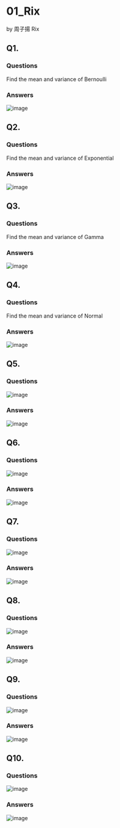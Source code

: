 # 01_Rix

by 周子揚 Rix

## Q1. 

### Questions 

Find the mean and variance of Bernoulli

### Answers

![image](https://github.com/user-attachments/assets/a02fdffb-50b9-4343-9037-f612e77a6751)

## Q2. 

### Questions 

Find the mean and variance of Exponential

### Answers

![image](https://github.com/user-attachments/assets/023a814c-3762-4a39-acd0-005b833a286d)

## Q3. 

### Questions 

Find the mean and variance of Gamma

### Answers

![image](https://github.com/user-attachments/assets/8ac3b3cf-5534-45d1-9678-75a77944b9e9)

## Q4. 

### Questions 

Find the mean and variance of Normal

### Answers

![image](https://github.com/user-attachments/assets/4d5a517c-bd8a-4f38-b40f-153432ce5145)

## Q5. 

### Questions 

![image](https://github.com/user-attachments/assets/3c86a7d4-9119-410f-afec-730d5101ea82)

### Answers

![image](https://github.com/user-attachments/assets/a3141879-a6cd-46a8-81f4-22058331ffee)


## Q6. 

### Questions 

![image](https://github.com/user-attachments/assets/87f7f551-402b-446c-abfb-d0ed9aa797bd)

### Answers

![image](https://github.com/user-attachments/assets/523ec159-6657-4cf0-8dc8-dcd898c316cd)

## Q7. 

### Questions 

![image](https://github.com/user-attachments/assets/d927d0dd-c304-4b08-97fa-2e226c2d37bb)

### Answers

![image](https://github.com/user-attachments/assets/4d84a84a-3bb4-47d8-95a7-b59d8a24eb75)

## Q8. 

### Questions 

![image](https://github.com/user-attachments/assets/82620a08-ce2d-4bc6-a8da-078697e1612b)

### Answers

![image](https://github.com/user-attachments/assets/5c43a7e0-b41d-48b2-97f1-71a17b7f75a4)

## Q9. 

### Questions 

![image](https://github.com/user-attachments/assets/35c4f3d0-a290-4d45-b1e8-a9fcaed79223)

### Answers

![image](https://github.com/user-attachments/assets/276d598c-3bd1-432b-a824-23b2d7aca9ac)

## Q10. 

### Questions 

![image](https://github.com/user-attachments/assets/40c2bdbd-ed82-4f6b-a131-4a55e98225cf)

### Answers

![image](https://github.com/user-attachments/assets/4bd16c12-df2e-495a-80d1-1cf26392aa2e)

